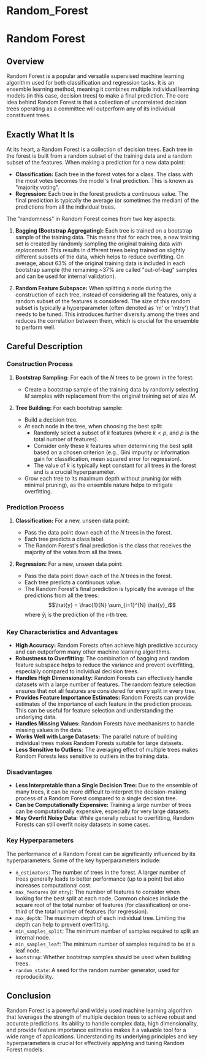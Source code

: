 # Random_Forest
# Random Forest

## Overview

Random Forest is a popular and versatile supervised machine learning algorithm used for both classification and regression tasks. It is an ensemble learning method, meaning it combines multiple individual learning models (in this case, decision trees) to make a final prediction. The core idea behind Random Forest is that a collection of uncorrelated decision trees operating as a committee will outperform any of its individual constituent trees.

## Exactly What It Is

At its heart, a Random Forest is a collection of decision trees. Each tree in the forest is built from a random subset of the training data and a random subset of the features. When making a prediction for a new data point:

* **Classification:** Each tree in the forest votes for a class. The class with the most votes becomes the model's final prediction. This is known as "majority voting".
* **Regression:** Each tree in the forest predicts a continuous value. The final prediction is typically the average (or sometimes the median) of the predictions from all the individual trees.

The "randomness" in Random Forest comes from two key aspects:

1.  **Bagging (Bootstrap Aggregating):** Each tree is trained on a bootstrap sample of the training data. This means that for each tree, a new training set is created by randomly sampling the original training data *with replacement*. This results in different trees being trained on slightly different subsets of the data, which helps to reduce overfitting. On average, about 63% of the original training data is included in each bootstrap sample (the remaining ~37% are called "out-of-bag" samples and can be used for internal validation).

2.  **Random Feature Subspace:** When splitting a node during the construction of each tree, instead of considering all the features, only a random subset of the features is considered. The size of this random subset is typically a hyperparameter (often denoted as 'm' or 'mtry') that needs to be tuned. This introduces further diversity among the trees and reduces the correlation between them, which is crucial for the ensemble to perform well.

## Careful Description

### Construction Process

1.  **Bootstrap Sampling:** For each of the $N$ trees to be grown in the forest:
    * Create a bootstrap sample of the training data by randomly selecting $M$ samples with replacement from the original training set of size $M$.

2.  **Tree Building:** For each bootstrap sample:
    * Build a decision tree.
    * At each node in the tree, when choosing the best split:
        * Randomly select a subset of $k$ features (where $k < p$, and $p$ is the total number of features).
        * Consider only these $k$ features when determining the best split based on a chosen criterion (e.g., Gini impurity or information gain for classification, mean squared error for regression).
        * The value of $k$ is typically kept constant for all trees in the forest and is a crucial hyperparameter.
    * Grow each tree to its maximum depth without pruning (or with minimal pruning), as the ensemble nature helps to mitigate overfitting.

### Prediction Process

1.  **Classification:** For a new, unseen data point:
    * Pass the data point down each of the $N$ trees in the forest.
    * Each tree predicts a class label.
    * The Random Forest's final prediction is the class that receives the majority of the votes from all the trees.

2.  **Regression:** For a new, unseen data point:
    * Pass the data point down each of the $N$ trees in the forest.
    * Each tree predicts a continuous value.
    * The Random Forest's final prediction is typically the average of the predictions from all the trees:
        $$\hat{y} = \frac{1}{N} \sum_{i=1}^{N} \hat{y}_i$$
        where $\hat{y}_i$ is the prediction of the $i$-th tree.

### Key Characteristics and Advantages

* **High Accuracy:** Random Forests often achieve high predictive accuracy and can outperform many other machine learning algorithms.
* **Robustness to Overfitting:** The combination of bagging and random feature subspace helps to reduce the variance and prevent overfitting, especially compared to individual decision trees.
* **Handles High Dimensionality:** Random Forests can effectively handle datasets with a large number of features. The random feature selection ensures that not all features are considered for every split in every tree.
* **Provides Feature Importance Estimates:** Random Forests can provide estimates of the importance of each feature in the prediction process. This can be useful for feature selection and understanding the underlying data.
* **Handles Missing Values:** Random Forests have mechanisms to handle missing values in the data.
* **Works Well with Large Datasets:** The parallel nature of building individual trees makes Random Forests suitable for large datasets.
* **Less Sensitive to Outliers:** The averaging effect of multiple trees makes Random Forests less sensitive to outliers in the training data.

### Disadvantages

* **Less Interpretable than a Single Decision Tree:** Due to the ensemble of many trees, it can be more difficult to interpret the decision-making process of a Random Forest compared to a single decision tree.
* **Can be Computationally Expensive:** Training a large number of trees can be computationally expensive, especially for very large datasets.
* **May Overfit Noisy Data:** While generally robust to overfitting, Random Forests can still overfit noisy datasets in some cases.

### Key Hyperparameters

The performance of a Random Forest can be significantly influenced by its hyperparameters. Some of the key hyperparameters include:

* `n_estimators`: The number of trees in the forest. A larger number of trees generally leads to better performance (up to a point) but also increases computational cost.
* `max_features` (or `mtry`): The number of features to consider when looking for the best split at each node. Common choices include the square root of the total number of features (for classification) or one-third of the total number of features (for regression).
* `max_depth`: The maximum depth of each individual tree. Limiting the depth can help to prevent overfitting.
* `min_samples_split`: The minimum number of samples required to split an internal node.
* `min_samples_leaf`: The minimum number of samples required to be at a leaf node.
* `bootstrap`: Whether bootstrap samples should be used when building trees.
* `random_state`: A seed for the random number generator, used for reproducibility.

## Conclusion

Random Forest is a powerful and widely used machine learning algorithm that leverages the strength of multiple decision trees to achieve robust and accurate predictions. Its ability to handle complex data, high dimensionality, and provide feature importance estimates makes it a valuable tool for a wide range of applications. Understanding its underlying principles and key hyperparameters is crucial for effectively applying and tuning Random Forest models.
